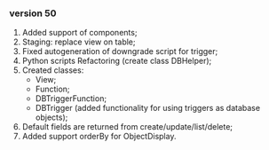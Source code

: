 ### version 50
1. Added support of components;
2. Staging: replace view on table;
3. Fixed autogeneration of downgrade script for trigger;
4. Python scripts Refactoring (create class DBHelper);
5. Created classes:
    * View;
    * Function;
    * DBTriggerFunction;
    * DBTrigger (added functionality for using triggers as database objects);
6. Default fields are returned from create/update/list/delete;
7. Added support orderBy for ObjectDisplay.